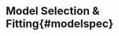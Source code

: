 # Model Selection & Fitting{#modelspec}

<!-- ## Model Criticism  -->

<!-- evaluation of the variables to include in the mode,, assumptions of the model i.e. exchangeablity and independence prior distribution to assign to parameters and hyper parameters. -->

<!-- ## Spatial Kriging -->

<!-- ## Model Checking -->

<!-- if (models > 2){ -->

<!--     ## Model Selection -->




<!--       IDEA: proporre due modelli uno più interepretabile con distribuzione normale, e un ò'altro con sempre exponential family ma con Gamma distribution function, ora vedo se riesco a fare tutto. dovrei sacrificare applicazione. -->


<!-- } -->

